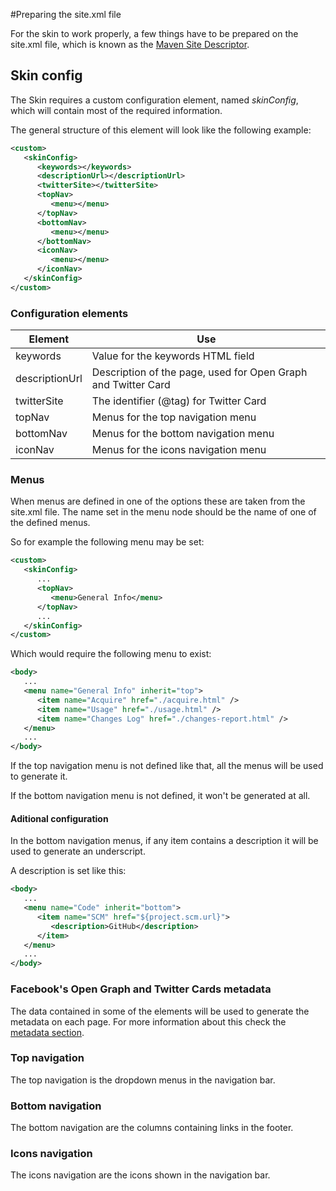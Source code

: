 #Preparing the site.xml file

For the skin to work properly, a few things have to be prepared on the site.xml file, which is known as the [Maven Site Descriptor][maven-site-descriptor].

## Skin config

The Skin requires a custom configuration element, named *skinConfig*, which will contain most of the required information.

The general structure of this element will look like the following example:

```xml
<custom>
   <skinConfig>
      <keywords></keywords>
      <descriptionUrl></descriptionUrl>
      <twitterSite></twitterSite>
      <topNav>
         <menu></menu>
      </topNav>
      <bottomNav>
         <menu></menu>
      </bottomNav>
      <iconNav>
         <menu></menu>
      </iconNav>
   </skinConfig>
</custom>
```

### Configuration elements

|Element|Use|
|---|---|
|keywords|Value for the keywords HTML field|
|descriptionUrl|Description of the page, used for Open Graph and Twitter Card|
|twitterSite|The identifier (@tag) for Twitter Card|
|topNav|Menus for the top navigation menu|
|bottomNav|Menus for the bottom navigation menu|
|iconNav|Menus for the icons navigation menu|

### Menus

When menus are defined in one of the options these are taken from the site.xml file. The name set in the menu node should be the name of one of the defined menus.

So for example the following menu may be set:

```xml
<custom>
   <skinConfig>
      ...
      <topNav>
         <menu>General Info</menu>
      </topNav>
      ...
   </skinConfig>
</custom>
```

Which would require the following menu to exist:

```xml
<body>
   ...
   <menu name="General Info" inherit="top">
      <item name="Acquire" href="./acquire.html" />
      <item name="Usage" href="./usage.html" />
      <item name="Changes Log" href="./changes-report.html" />
   </menu>
   ...
</body>
```

If the top navigation menu is not defined like that, all the menus will be used to generate it.

If the bottom navigation menu is not defined, it won't be generated at all.

#### Aditional configuration

In the bottom navigation menus, if any item contains a description it will be used to generate an underscript.

A description is set like this:

```xml
<body>
   ...
   <menu name="Code" inherit="bottom">
      <item name="SCM" href="${project.scm.url}">
         <description>GitHub</description>
      </item>
   </menu>
   ...
</body>
```

### Facebook's Open Graph and Twitter Cards metadata

The data contained in some of the elements will be used to generate the metadata on each page. For more information about this check the [metadata section][metadata].

### Top navigation

The top navigation is the dropdown menus in the navigation bar.

### Bottom navigation

The bottom navigation are the columns containing links in the footer.

### Icons navigation

The icons navigation are the icons shown in the navigation bar.


[metadata]: ./metadata.html

[maven-site-descriptor]: http://maven.apache.org/plugins/maven-site-plugin/examples/sitedescriptor.html